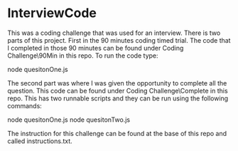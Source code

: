 # InterviewCode
This was a coding challenge that was used for an interview. There is two parts of this project. First in the 90 minutes coding timed trial. The code that I completed in those 90 minutes can be found under Coding Challenge\90Min in this repo. To run the code type:

node quesitonOne.js

The second part was where I was given the opportunity to complete all the question. This code can be found under Coding Challenge\Complete in this repo. This has two runnable scripts and they can be run using the following commands:

node quesitonOne.js
node quesitonTwo.js

The instruction for this challenge can be found at the base of this repo and called instructions.txt.

